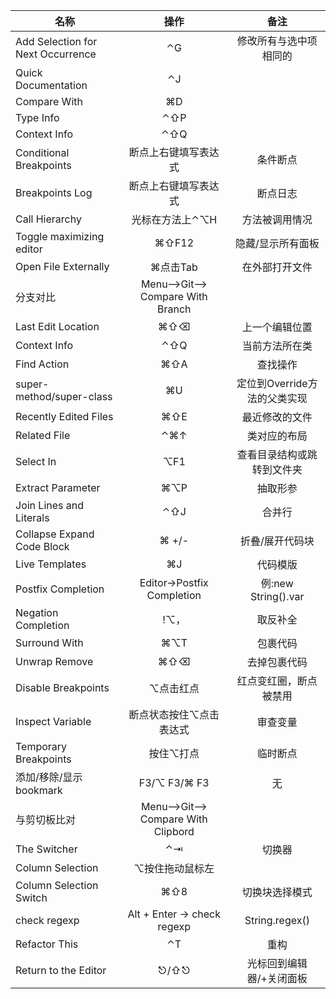 名称 | 操作 | 备注
--- | :---: | :---:
Add Selection for Next Occurrence | ⌃G| 修改所有与选中项相同的
Quick Documentation | ⌃J | 
Compare With | ⌘D| 
Type Info | ⌃⇧P| 
Context Info | ⌃⇧Q | 
Conditional Breakpoints | 断点上右键填写表达式 | 条件断点
Breakpoints Log | 断点上右键填写表达式 | 断点日志
Call Hierarchy | 光标在方法上⌃⌥H | 方法被调用情况 
Toggle maximizing editor | ⌘⇧F12 | 隐藏/显示所有面板
Open File Externally | ⌘点击Tab | 在外部打开文件
分支对比 |Menu-->Git--> Compare With Branch |
Last Edit Location | ⌘⇧⌫ | 上一个编辑位置
Context Info | ⌃⇧Q | 当前方法所在类 
Find Action | ⌘⇧A | 查找操作
super-method/super-class | ⌘U | 定位到Override方法的父类实现
Recently Edited Files | ⌘⇧E | 最近修改的文件
Related File | ⌃⌘↑ | 类对应的布局
Select In | ⌥F1 | 查看目录结构或跳转到文件夹
Extract Parameter | ⌘⌥P | 抽取形参 
Join Lines and Literals | ⌃⇧J | 合并行 
Collapse Expand Code Block | ⌘ +/- | 折叠/展开代码块
Live Templates | ⌘J | 代码模版 
Postfix Completion | Editor→Postfix Completion | 例:new String().var 
Negation Completion | !⌥，| 取反补全
Surround With | ⌘⌥T | 包裹代码 
Unwrap Remove | ⌘⇧⌫ | 去掉包裹代码 
Disable Breakpoints | ⌥点击红点 | 红点变红圈，断点被禁用 
Inspect Variable | 断点状态按住⌥点击表达式 | 审查变量
Temporary Breakpoints | 按住⌥打点 | 临时断点 
添加/移除/显示bookmark | F3/⌥ F3/⌘ F3 |无
与剪切板比对 |Menu-->Git--> Compare With Clipbord |
The Switcher | ⌃⇥ | 切换器
Column Selection | ⌥按住拖动鼠标左 | 
Column Selection Switch | ⌘⇧8 | 切换块选择模式
check regexp | Alt + Enter → check regexp | String.regex()
Refactor This | ⌃T | 重构 
Return to the Editor | ⎋/⇧⎋ | 光标回到编辑器/+关闭面板


